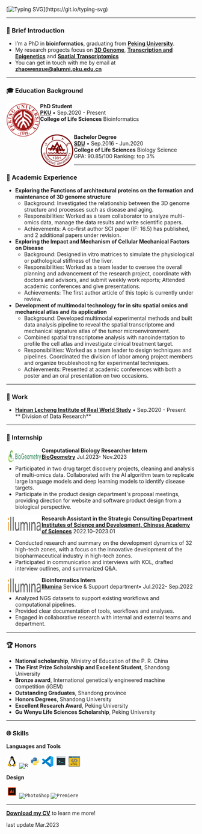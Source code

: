 [![Typing SVG](https://readme-typing-svg.herokuapp.com?font=Fira+Code&size=26&pause=1000&color=15F75E&background=0B030800&width=600&lines=To+be+continued%2C+to+be+understood...)](https://git.io/typing-svg)

---

### 🌱 Brief Introduction

- I’m a PhD in **bioinformatics**, graduating from **<a href="https://www.pku.edu.cn/">Peking University</a>**.
- My research progects focus on [**3D Genome**](https://www.nature.com/collections/rsxlmsyslk), [**Transcription and Epigenetics**](https://www.cell.com/cell/collections/transcription-epigenetics) and [**Spatial Transcriptomics**](https://www.nature.com/articles/s41592-020-01033-y)
- You can get in touch with me by email at [**zhaowenxue@alumni.pku.edu.cn**](mailto:zhaowenxue@alumni.pku.edu.cn)

---

### 🎓 Education Background

[<img align="left" height="90px" width="90px" alt="PKU" src="./Res/Icon/PKU.png"/>](https://www.pku.edu.cn/)

**PhD Student** \
[**PKU**](https://www.pku.edu.cn/) • Sep.2020 - Present \
**College of Life Sciences** Bioinformatics \
<br>

[<img align="left" height="90px" width="90px" alt="SDU" src="./Res/Icon/SDU.png"/>](https://www.sdu.edu.cn/)

**Bachelor Degree** \
[**SDU**](https://www.sdu.edu.cn/) • Sep.2016 - Jun.2020 \
**College of Life Sciences** Biology Science \
GPA: 90.85/100    Ranking: top 3% 

---

### 📗 Academic Experience

- **Exploring the Functions of architectural proteins on the formation and maintenance of 3D genome structure**
  - Background: Investigated the relationship between the 3D genome structure and processes such as disease and aging.
  - Responsibilities: Worked as a team collaborator to analyze multi-omics data, manage the data results and write scientific papers.
  - Achievements: A co-first author SCI paper (IF: 16.5) has published, and 2 additional papers under revision. 
- **Exploring the Impact and Mechanism of Cellular Mechanical Factors on Disease**
  - Background: Designed in vitro matrices to simulate the physiological or pathological stiffness of the liver.
  - Responsibilities: Worked as a team leader to oversee the overall planning and advancement of the research project, coordinate with doctors and advisors, and submit weekly work reports; Attended academic conferences and give presentations.
  - Achievements: The first author article of this topic is currently under review.
- **Development of multimodal technology for in situ spatial omics and mechanical atlas and its application**
  - Background: Developed multimodal experimental methods and built data analysis pipeline to reveal the spatial transcriptome and mechanical signature atlas of the tumor microenvironment.
  - Combined spatial transcriptome analysis with nanoindentation to profile the cell atlas and investigate clinical treatment target.
  - Responsibilities: Worked as a team leader to design techniques and pipelines. Coordinated the division of labor among project members and organize troubleshooting for experimental techniques.
  - Achievements: Presented at academic conferences with both a poster and an oral presentation on two occasions.

---

### 💼 Work
- [**Hainan Lecheng Institute of Real World Study**](https://hnrws.cn/) • Sep.2020 - Present \
** Division of Data Research**

---

### 💼 Internship


[<img align="left" height="48px" width="94px" alt="BioGeometry" src="./Res/Icon/biogeo.png"/>](https://www.biogeom.com/zh/)

**Computational Biology Researcher Intern** \
[**BioGeometry**](https://www.biogeom.com/zh/) Jul.2023- Nov.2023
- Participated in two drug target discovery projects, cleaning and analysis of multi-omics data. Collaborated with the AI algorithm team to replicate large language models and deep learning models to identify disease targets.
- Participate in the product design department's proposal meetings, providing direction for website and software product design from a biological perspective.

[<img align="left" height="48px" width="94px" alt="Illummina" src="./Res/Icon/illumina.png"/>](https://www.illumina.com.cn)

**Research Assistant in the Strategic Consulting Department**	\
[**Institutes of Science and Development, Chinese Academy of Sciences**](http://www.casisd.cn/)	 2022.10–2023.01

- Conducted research and summary on the development dynamics of 32 high-tech zones, with a focus on the innovative development of the biopharmaceutical industry in high-tech zones.
- Participated in communication and interviews with KOL, drafted interview outlines, and summarized Q&A.

[<img align="left" height="48px" width="94px" alt="Illummina" src="./Res/Icon/illumina.png"/>](https://www.illumina.com.cn)

**Bioinformatics Intern** \
[**Illumina**](https://www.illumina.com.cn) Service & Support department• Jul.2022- Sep.2022
- Analyzed NGS datasets to support existing workflows and computational pipelines.
- Provided clear documentation of tools, workflows and analyses.
- Engaged in collaborative research with internal and external teams and department.

---

### 🏆 Honors

- **National scholarship**,  Ministry of Education of the P. R. China
- **The First Prize Scholarship and Excellent Student**, Shandong University
- **Bronze award**, International genetically engineered machine competition (iGEM)
- **Outstanding Graduates**, Shandong province
- **Honors Degrees**, Shandong University
- **Excellent Research Award**, Peking University
- **Gu Wenyu Life Sciences Scholarship**, Peking University


---

### 🌐 Skills 

**Languages and Tools**

<code><img height="30" src="https://raw.githubusercontent.com/github/explore/80688e429a7d4ef2fca1e82350fe8e3517d3494d/topics/linux/linux.png" alt="Linux" title="Linux"></code>
<code><img height="30" src="https://img.icons8.com/external-becris-lineal-color-becris/64/000000/external-r-data-science-becris-lineal-color-becris.png" alt="R" title="R"></code>
<code><img height="30" src="https://raw.githubusercontent.com/github/explore/80688e429a7d4ef2fca1e82350fe8e3517d3494d/topics/python/python.png" alt="Python" title="Python"></code>
<code><img height="30" src="https://raw.githubusercontent.com/github/explore/80688e429a7d4ef2fca1e82350fe8e3517d3494d/topics/visual-studio-code/visual-studio-code.png" alt="VSCode" title="VSCode"></code>
<code><img height="33" src="./Res/Icon/shell.png" alt="shell" title="html"></code>
<code><img height="30" src="./Res/Icon/html.png" alt="html" title="html"></code>

**Design**

<code><img height="30" src="./Res/Icon/ai2.png" alt="ai2" title="AI"></code>
<code><img height="30" src="https://img.icons8.com/color/50/000000/adobe-photoshop.png" alt="PhotoShop" title="PhotoShop"></code>
<code><img height="30" src="https://img.icons8.com/color/48/000000/adobe-premiere-pro.png" alt="Premiere" title="Premiere"></code>

---

[**Download my CV**](src="./230703_CV_Zhao_Wenxue_github.pdf") to learn me more!

last update Mar.2023
